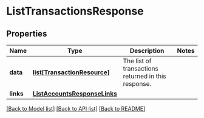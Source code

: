# ListTransactionsResponse

## Properties
Name | Type | Description | Notes
------------ | ------------- | ------------- | -------------
**data** | [**list[TransactionResource]**](TransactionResource.md) | The list of transactions returned in this response.  | 
**links** | [**ListAccountsResponseLinks**](ListAccountsResponseLinks.md) |  | 

[[Back to Model list]](../README.md#documentation-for-models) [[Back to API list]](../README.md#documentation-for-api-endpoints) [[Back to README]](../README.md)

